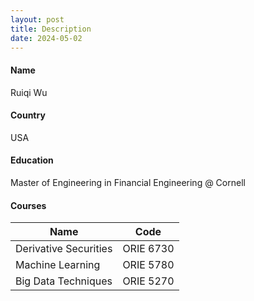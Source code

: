 ```yaml
---
layout: post
title: Description
date: 2024-05-02
---
```


#### Name

Ruiqi Wu

#### Country

USA

#### Education

Master of Engineering in Financial Engineering @ Cornell

#### Courses

| Name                    | Code                                               |
| ----------------------- | ---------------------------------------------------|
| Derivative Securities   | ORIE 6730                                          |
| Machine Learning        | ORIE 5780                                          |
| Big Data Techniques     | ORIE 5270                                          |

